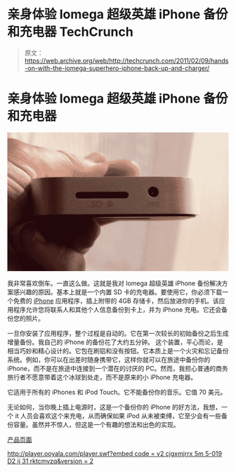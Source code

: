 # 亲身体验 Iomega 超级英雄 iPhone 备份和充电器 TechCrunch

> 原文：<https://web.archive.org/web/http://techcrunch.com/2011/02/09/hands-on-with-the-iomega-superhero-iphone-back-up-and-charger/>

# 亲身体验 Iomega 超级英雄 iPhone 备份和充电器

![](img/92244055f3c716c6a487a7cadd08004f.png "DSC_0357")

我非常喜欢倒车。一直这么做。这就是我对 Iomega 超级英雄 iPhone 备份解决方案感兴趣的原因。基本上就是一个内置 SD 卡的充电器。要使用它，你必须下载一个免费的 [iPhone](https://web.archive.org/web/20230203033512/http://crunchgear.com/tag/iPhone) 应用程序，插上附带的 4GB 存储卡，然后放进你的手机。该应用程序允许您将联系人和其他个人信息备份到卡上，并为 iPhone 充电。它还会备份您的照片。

一旦你安装了应用程序，整个过程是自动的。它在第一次较长的初始备份之后生成增量备份。我自己的 iPhone 的备份花了大约五分钟。
 这个装置，平心而论，是相当巧妙和精心设计的。它包在刷铝和没有按钮。它本质上是一个火灾和忘记备份系统。例如，你可以在出差时随身携带它，这样你就可以在旅途中备份你的 iPhone，而不是在旅途中连接到一个潜在的讨厌的 PC。然而，我担心普通的商务旅行者不愿意带着这个冰球到处走，而不是原来的小 iPhone 充电器。

它适用于所有的 iPhones 和 iPod Touch。它不能备份你的音乐。它值 70 美元。

无论如何，当你晚上插上电源时，这是一个备份你的 iPhone 的好方法，我想，一个 it 人员会喜欢这个来充电，从而确保如果 iPod 从未被束缚，它至少会有一些备份容量。虽然并不惊人，但这是一个有趣的想法和出色的实现。

[产品页面](https://web.archive.org/web/20230203033512/http://go.iomega.com/en-us/products/smartphone/iphone-backup/?partner=4760)

[http://player.ooyala.com/player.swf?embed code = v2 cjgxmjrrx 5m 5-019 D2 ij 31 rktcmvzq&version = 2](https://web.archive.org/web/20230203033512/http://player.ooyala.com/player.swf?embedCode=V2cjgxMjrRX2m5-019D2iJ31RktCmVzQ&version=2)